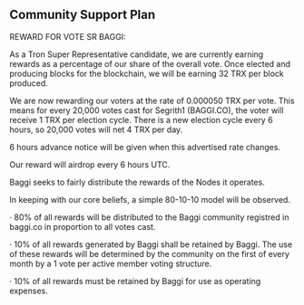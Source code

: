 ## Community Support Plan

REWARD FOR VOTE SR BAGGI:

As a Tron Super Representative candidate, we are currently earning rewards as a percentage of our share of the overall vote. Once elected and producing blocks for the blockchain, we will be earning 32 TRX per block produced.

We are now rewarding our voters at the rate of 0.000050 TRX per vote. This means for every 20,000 votes cast for Segrith1 (BAGGI.CO), the voter will receive 1 TRX per election cycle. There is a new election cycle every 6 hours, so 20,000 votes will net 4 TRX per day.

6 hours advance notice will be given when this advertised rate changes.

Our reward will airdrop every 6 hours UTC.

Baggi seeks to fairly distribute the rewards of the Nodes it operates.

In keeping with our core beliefs, a simple 80-10-10 model will be observed.

· 80% of all rewards will be distributed to the Baggi community registred in baggi.co in proportion to all votes cast.

· 10% of all rewards generated by Baggi shall be retained by Baggi. The use of these rewards will be determined by the community on the first of every month by a 1 vote per active member voting structure.

· 10% of all rewards must be retained by Baggi for use as operating expenses.

